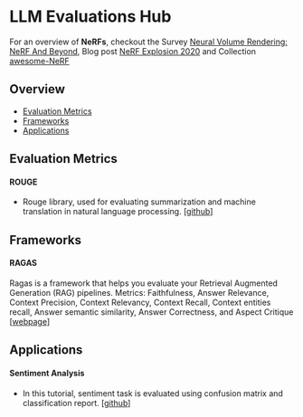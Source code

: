 # LLM Evaluations Hub

<p>
For an overview of <strong>NeRFs</strong>, checkout the Survey 
<a href="https://example.com">Neural Volume Rendering: NeRF And Beyond</a>, Blog post 
<a href="https://example.com">NeRF Explosion 2020</a> 
and Collection 
<a href="https://example.com">awesome-NeRF</a>
</p>
        

<h2 class="section-title">Overview</h2>
<ul>
<li><a href="#metric">Evaluation Metrics</a></li>
<li><a href="#framework">Frameworks</a></li>
<li><a href="#application">Applications</a></li>
</ul>
        
<div id="metric" class="section">
<h2 class="section-title">Evaluation Metrics</h2>
<h4>ROUGE</h4>
<ul>
<li>Rouge library, used for evaluating summarization and machine translation in natural language processing.  [<a href="https://github.com/pltrdy/rouge/tree/master">github</a>]</li>
</ul>
        
</div>


<!-- Repeat similar blocks for other sections -->
<div id="framework" class="section">
<h2 class="section-title">Frameworks</h2>
<h4>RAGAS</h4>
Ragas is a framework that helps you evaluate your Retrieval Augmented Generation (RAG) pipelines. 
Metrics: Faithfulness, Answer Relevance, Context Precision, Context Relevancy, Context Recall, Context entities recall, Answer semantic similarity, Answer Correctness, and Aspect Critique
[<a href="https://docs.ragas.io/en/stable/index.html">webpage</a>]
<!-- Content for SLAM -->
</div>

<div id="application" class="section">
<h2 class="section-title">Applications</h2>
<h4>Sentiment Analysis</h4>
<ul>
<li>In this tutorial, sentiment task is evaluated using confusion matrix and classification report.  [<a href="https://github.com/rajshah4/LLM-Evaluation/blob/main/Sentiment_LLM.ipynb">github</a>]</li>
</ul>

</div>
